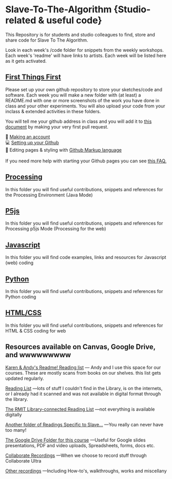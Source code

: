 # Slave-To-The-Algorithm {Studio-related & useful code}
This Repository is for students and studio colleagues to find, store and share code for Slave To The Algorithm.

Look in each week's /code folder for snippets from the weekly workshops. Each week's 'readme' will have links to artists. Each week will be listed here as it gets activated.

## [First Things First](FAQ_start.md)

Please set up your own github repository to store your sketches/code and software. Each week you will make a new folder with (at least) a README.md with one or more screenshots of the work you have done in class and your other experiments. You will also upload your code from your inclass & extended activities in these folders. 

You will tell me your github address in class and you will add it to [this document](student_githubs.md) by making your very first pull request.

:bust_in_silhouette: [Making an account](https://github.com/)<br/>
:computer: [Setting up your Github](https://docs.github.com/en/github/getting-started-with-github) <br/>
:man_dancing: Editing pages & styling with [Github Markup language](https://guides.github.com/features/mastering-markdown/)<br/>
<br/>
If you need more help with starting your Github pages you can see [this FAQ.](FAQ_start.md)

## <a href="https://github.com/karenanndonnachie/Slave-To-The-Algorithm/tree/master/Processing">Processing</a>
In this folder you will find useful contributions, snippets and references for the Processing Environment (Java Mode)

## [P5js](P5js/)
In this folder you will find useful contributions, snippets and references for Processing p5js Mode (Processing for the web)

## [Javascript](Javascript/)
In this folder you will find code examples, links and resources for Javascript (web) coding

## [Python](Python/)
In this folder you will find useful contributions, snippets and references for Python coding

## [HTML/CSS](HTML_CSS)
In this folder you will find useful contributions, snippets and references for HTML & CSS coding for web

## Resources available on Canvas, Google Drive, and wwwwwwwww
[Karen & Andy's Readme! Reading list](http://digbeyond.com/readme/phplist.php?course=Generative%20Design) — Andy and I use this space for our courses. These are mostly scans from books on our shelves. this list gets updated regularly.

[Reading List](https://rmit.instructure.com/courses/76067/pages/readings-references-resources) —lots of stuff I couldn't find in the Library, is on the internets, or I already had it scanned and was not available in digital format through the library.

[The RMIT Library-connected Reading List](https://rmit.instructure.com/courses/76067/external_tools/29157) —not everything is available digitally

[Another folder of Readings Specific to Slave...](https://drive.google.com/drive/folders/1hpeLCF4o2FZYSqlgXTv0rNcurN8TBIye?usp=sharing) —You really can never have too many!

[The Google Drive Folder for this course](https://drive.google.com/drive/folders/1aPUSGobtV_izM13CIYxSczvSDywYCq7k?usp=sharing) —Useful for Google slides presentations, PDF and video uploads, Spreadsheets, forms, docs etc.

[Collaborate Recordings](https://rmit.instructure.com/courses/76067/external_tools/546) —When we choose to record stuff through Collaborate Ultra

[Other recordings](https://drive.google.com/drive/folders/1_PzC6nqs1x8XRx8axmFNbs0G_5BmVThA?usp=sharing) —Including How-to's, walkthroughs, works and miscellany
